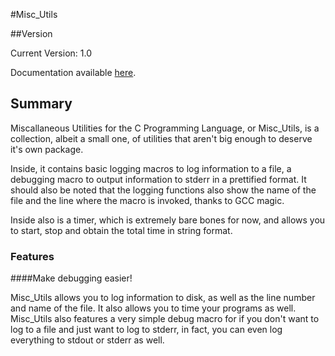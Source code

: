 #Misc_Utils

##Version

Current Version: 1.0

Documentation available [here](http://theif519.github.io/Misc_Utils_Documentation/).

## Summary

Miscallaneous Utilities for the C Programming Language, or Misc_Utils, is a collection, albeit a small one, of utilities that aren't big enough to deserve it's own package.

Inside, it contains basic logging macros to log information to a file, a debugging macro to output information to stderr in a prettified format. It should also be noted that the logging functions also show the name of the file and the line where the macro is invoked, thanks to GCC magic.

Inside also is a timer, which is extremely bare bones for now, and allows you to start, stop and obtain the total time in string format.

### Features

####Make debugging easier!

Misc_Utils allows you to log information to disk, as well as the line number and name of the file. It also allows you to time your programs as well. Misc_Utils also features a very simple debug macro for if you don't want to log to a file and just want to log to stderr, in fact, you can even log everything to stdout or stderr as well.
